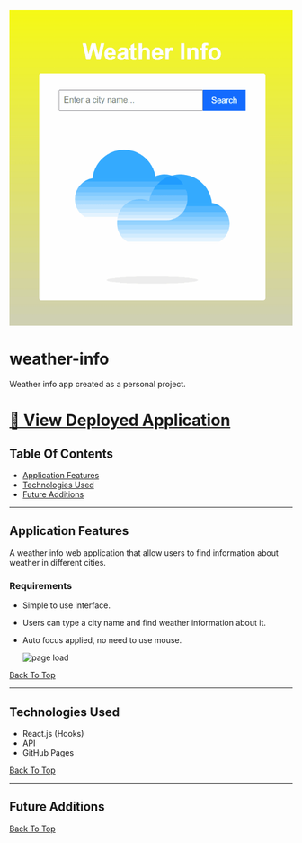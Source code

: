 ![page load](./readme-assets/app-demo.gif)

# weather-info

Weather info app created as a personal project.

# [🔗 View Deployed Application](https://hoang0211.github.io/weather-info/)

## Table Of Contents

- [Application Features](#Application-Features)
- [Technologies Used](#Technologies-Used)
- [Future Additions](#Future-Additions)

---

## Application Features

A weather info web application that allow users to find information about weather in different cities.

### Requirements

- Simple to use interface.
- Users can type a city name and find weather information about it.
- Auto focus applied, no need to use mouse.

  ![page load](./readme-assets/responsive-layout.gif)

[Back To Top](#Table-Of-Contents)

---

## Technologies Used

- React.js (Hooks)
- API
- GitHub Pages

[Back To Top](#Table-Of-Contents)

---

## Future Additions

[Back To Top](#Table-Of-Contents)
